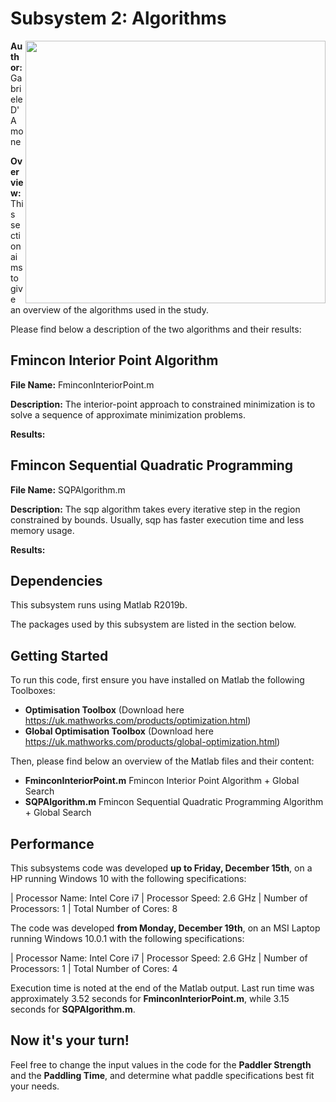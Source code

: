 # Subsystem 2: Algorithms

<img align="right" src="https://github.com/gabrieledamone/DE4-OPT/blob/master/Images/objectivefunction.fig" height="420" width="480">

**Author:** Gabriele D'Amone

**Overview:** This section aims to give an overview of the algorithms used in the study. 

Please find below a description of the two algorithms and their results:

## Fmincon Interior Point Algorithm

**File Name:** FminconInteriorPoint.m

**Description:** The interior-point approach to constrained minimization is to solve a sequence of approximate minimization problems.

**Results:** 

## Fmincon Sequential Quadratic Programming

**File Name:** SQPAlgorithm.m

**Description:** The sqp algorithm takes every iterative step in the region constrained by bounds. Usually, sqp has faster execution time and less memory usage.

**Results:**


## Dependencies

This subsystem runs using Matlab R2019b.

The packages used by this subsystem are listed in the section below.

## Getting Started

To run this code, first ensure you have installed on Matlab the following Toolboxes:

- **Optimisation Toolbox** (Download here https://uk.mathworks.com/products/optimization.html)
- **Global Optimisation Toolbox** (Download here https://uk.mathworks.com/products/global-optimization.html)

Then, please find below an overview of the Matlab files and their content:

- **FminconInteriorPoint.m** Fmincon Interior Point Algorithm + Global Search 
- **SQPAlgorithm.m** Fmincon Sequential Quadratic Programming Algorithm + Global Search


## Performance

This subsystems code was developed **up to Friday, December 15th**, on a HP running Windows 10 with the following specifications:

| Processor Name: Intel Core i7 | Processor Speed: 2.6 GHz | Number of Processors: 1 | Total Number of Cores: 8

The code was developed **from Monday, December 19th**, on an MSI Laptop running Windows 10.0.1 with the following specifications:

| Processor Name: Intel Core i7 | Processor Speed: 2.6 GHz | Number of Processors: 1 | Total Number of Cores: 4

Execution time is noted at the end of the Matlab output. Last run time was approximately 3.52 seconds for **FminconInteriorPoint.m**, while 3.15 seconds for **SQPAlgorithm.m**.

## Now it's your turn!

Feel free to change the input values in the code for the **Paddler Strength** and the **Paddling Time**, and determine what paddle specifications best fit your needs. 

